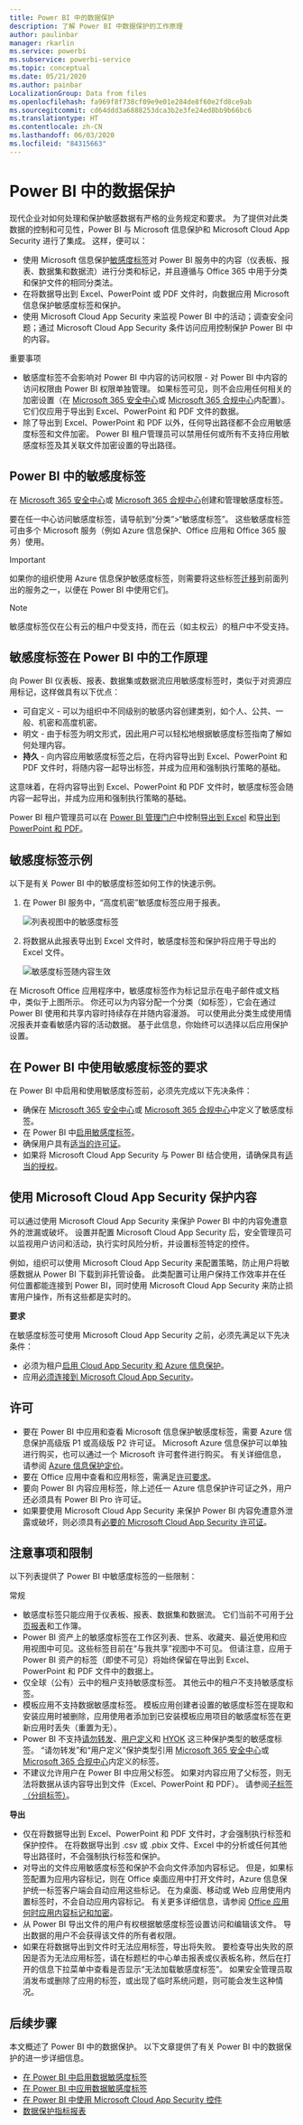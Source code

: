 ```yaml
---
title: Power BI 中的数据保护
description: 了解 Power BI 中数据保护的工作原理
author: paulinbar
manager: rkarlin
ms.service: powerbi
ms.subservice: powerbi-service
ms.topic: conceptual
ms.date: 05/21/2020
ms.author: painbar
LocalizationGroup: Data from files
ms.openlocfilehash: fa969f8f738cf09e9e01e284de8f60e2fd8ce9ab
ms.sourcegitcommit: cd64ddd3a6888253dca3b2e3fe24ed8bb9b66bc6
ms.translationtype: HT
ms.contentlocale: zh-CN
ms.lasthandoff: 06/03/2020
ms.locfileid: "84315663"
---
```

# <a name="data-protection-in-power-bi"></a>Power BI 中的数据保护

现代企业对如何处理和保护敏感数据有严格的业务规定和要求。 为了提供对此类数据的控制和可见性，Power BI 与 Microsoft 信息保护和 Microsoft Cloud App Security 进行了集成。 这样，便可以：
* 使用 Microsoft 信息保护[敏感度标签](https://docs.microsoft.com/microsoft-365/compliance/sensitivity-labels?view=o365-worldwide)对 Power BI 服务中的内容（仪表板、报表、数据集和数据流）进行分类和标记，并且遵循与 Office 365 中用于分类和保护文件的相同分类法。
* 在将数据导出到 Excel、PowerPoint 或 PDF 文件时，向数据应用 Microsoft 信息保护敏感度标签和保护。
* 使用 Microsoft Cloud App Security 来监视 Power BI 中的活动；调查安全问题；通过 Microsoft Cloud App Security 条件访问应用控制保护 Power BI 中的内容。

重要事项
* 敏感度标签不会影响对 Power BI 中内容的访问权限 - 对 Power BI 中内容的访问权限由 Power BI 权限单独管理。 如果标签可见，则不会应用任何相关的加密设置（在 [Microsoft 365 安全中心](https://security.microsoft.com/)或 [Microsoft 365 合规中心](https://compliance.microsoft.com/)内配置）。 它们仅应用于导出到 Excel、PowerPoint 和 PDF 文件的数据。
* 除了导出到 Excel、PowerPoint 和 PDF 以外，任何导出路径都不会应用敏感度标签和文件加密。 Power BI 租户管理员可以禁用任何或所有不支持应用敏感度标签及其关联文件加密设置的导出路径。

## <a name="sensitivity-labels-in-power-bi"></a>Power BI 中的敏感度标签

在 [Microsoft 365 安全中心](https://security.microsoft.com/)或 [Microsoft 365 合规中心](https://compliance.microsoft.com/)创建和管理敏感度标签。

要在任一中心访问敏感度标签，请导航到“分类”>“敏感度标签”。 这些敏感度标签可由多个 Microsoft 服务（例如 Azure 信息保护、Office 应用和 Office 365 服务）使用。

> [!Important]
> 如果你的组织使用 Azure 信息保护敏感度标签，则需要将这些标签[迁移](https://docs.microsoft.com/azure/information-protection/configure-policy-migrate-labels)到前面列出的服务之一，以便在 Power BI 中使用它们。

> [!NOTE]
> 敏感度标签仅在公有云的租户中受支持，而在云（如主权云）的租户中不受支持。

## <a name="how-sensitivity-labels-work-in-power-bi"></a>敏感度标签在 Power BI 中的工作原理

向 Power BI 仪表板、报表、数据集或数据流应用敏感度标签时，类似于对资源应用标记，这样做具有以下优点：
* 可自定义 - 可以为组织中不同级别的敏感内容创建类别，如个人、公共、一般、机密和高度机密。
* 明文 - 由于标签为明文形式，因此用户可以轻松地根据敏感度标签指南了解如何处理内容。
* **持久** - 向内容应用敏感度标签之后，在将内容导出到 Excel、PowerPoint 和 PDF 文件时，将随内容一起导出标签，并成为应用和强制执行策略的基础。

这意味着，在将内容导出到 Excel、PowerPoint 和 PDF 文件时，敏感度标签会随内容一起导出，并成为应用和强制执行策略的基础。

Power BI 租户管理员可以在 [Power BI 管理门户](service-admin-portal.md)中控制[导出到 Excel](service-admin-portal.md#export-to-excel) 和[导出到 PowerPoint 和 PDF](service-admin-portal.md#export-reports-as-powerpoint-presentations-or-pdf-documents)。

## <a name="sensitivity-label-example"></a>敏感度标签示例

以下是有关 Power BI 中的敏感度标签如何工作的快速示例。
1. 在 Power BI 服务中，“高度机密”敏感度标签应用于报表。

   ![列表视图中的敏感度标签](media/service-security-data-protection-overview/sensitivity-labels-overview-01.png)
   
1. 将数据从此报表导出到 Excel 文件时，敏感度标签和保护将应用于导出的 Excel 文件。

   ![敏感度标签随内容生效](media/service-security-data-protection-overview/sensitivity-labels-overview-02.png)

在 Microsoft Office 应用程序中，敏感度标签作为标记显示在电子邮件或文档中，类似于上图所示。 你还可以为内容分配一个分类（如标签），它会在通过 Power BI 使用和共享内容时持续存在并随内容漫游。 可以使用此分类生成使用情况报表并查看敏感内容的活动数据。 基于此信息，你始终可以选择以后应用保护设置。

## <a name="requirements-for-using-sensitivity-labels-in-power-bi"></a>在 Power BI 中使用敏感度标签的要求

在 Power BI 中启用和使用敏感度标签前，必须先完成以下先决条件：
* 确保在 [Microsoft 365 安全中心](https://security.microsoft.com/)或 [Microsoft 365 合规中心](https://compliance.microsoft.com/)中定义了敏感度标签。
* 在 Power BI 中[启用敏感度标签](service-security-enable-data-sensitivity-labels.md)。
* 确保用户具有[适当的许可证](#licensing)。
* 如果将 Microsoft Cloud App Security 与 Power BI 结合使用，请确保具有[适当的授权](service-security-using-microsoft-cloud-app-security-controls.md#cloud-app-security-licensing)。

## <a name="protect-content-using-microsoft-cloud-app-security"></a>使用 Microsoft Cloud App Security 保护内容

可以通过使用 Microsoft Cloud App Security 来保护 Power BI 中的内容免遭意外的泄漏或破坏。 设置并配置 Microsoft Cloud App Security 后，安全管理员可以监视用户访问和活动，执行实时风险分析，并设置标签特定的控件。

例如，组织可以使用 Microsoft Cloud App Security 来配置策略，防止用户将敏感数据从 Power BI 下载到非托管设备。 此类配置可让用户保持工作效率并在任何位置都能连接到 Power BI，同时使用 Microsoft Cloud App Security 来防止损害用户操作，所有这些都是实时的。

**要求**

在敏感度标签可使用 Microsoft Cloud App Security 之前，必须先满足以下先决条件：
* 必须为租户[启用 Cloud App Security 和 Azure 信息保护](https://docs.microsoft.com/cloud-app-security/azip-integration)。
* 应用[必须连接到 Microsoft Cloud App Security](https://docs.microsoft.com/cloud-app-security/enable-instant-visibility-protection-and-governance-actions-for-your-apps)。

## <a name="licensing"></a>许可

* 要在 Power BI 中应用和查看 Microsoft 信息保护敏感度标签，需要 Azure 信息保护高级版 P1 或高级版 P2 许可证。 Microsoft Azure 信息保护可以单独进行购买，也可以通过一个 Microsoft 许可套件进行购买。 有关详细信息，请参阅 [Azure 信息保护定价](https://azure.microsoft.com/pricing/details/information-protection/)。
* 要在 Office 应用中查看和应用标签，需满足[许可要求](https://docs.microsoft.com/microsoft-365/compliance/get-started-with-sensitivity-labels#subscription-and-licensing-requirements-for-sensitivity-labels)。
* 要向 Power BI 内容应用标签，除上述任一 Azure 信息保护许可证之外，用户还必须具有 Power BI Pro 许可证。
* 如果要使用 Microsoft Cloud App Security 来保护 Power BI 内容免遭意外泄露或破坏，则必须具有[必要的 Microsoft Cloud App Security 许可证](https://docs.microsoft.com/power-bi/admin/service-security-using-microsoft-cloud-app-security-controls#microsoft-cloud-app-security-licensing)。

## <a name="considerations-and-limitations"></a>注意事项和限制

以下列表提供了 Power BI 中敏感度标签的一些限制：

常规
* 敏感度标签只能应用于仪表板、报表、数据集和数据流。 它们当前不可用于[分页报表](../paginated-reports/report-builder-power-bi.md)和工作簿。
* Power BI 资产上的敏感度标签在工作区列表、世系、收藏夹、最近使用和应用视图中可见。这些标签目前在“与我共享”视图中不可见。 但请注意，应用于 Power BI 资产的标签（即使不可见）将始终保留在导出到 Excel、PowerPoint 和 PDF 文件中的数据上。
* 仅全球（公有）云中的租户支持敏感度标签。 其他云中的租户不支持敏感度标签。
* 模板应用不支持数据敏感度标签。 模板应用创建者设置的敏感度标签在提取和安装应用时被删除，应用使用者添加到已安装模板应用项目的敏感度标签在更新应用时丢失（重置为无）。
* Power BI 不支持[请勿转发](https://docs.microsoft.com/microsoft-365/compliance/encryption-sensitivity-labels?view=o365-worldwide#let-users-assign-permissions)、[用户定义](https://docs.microsoft.com/microsoft-365/compliance/encryption-sensitivity-labels?view=o365-worldwide#let-users-assign-permissions)和 [HYOK](https://docs.microsoft.com/azure/information-protection/configure-adrms-restrictions) 这三种保护类型的敏感度标签。 “请勿转发”和“用户定义”保护类型引用 [Microsoft 365 安全中心](https://security.microsoft.com/)或 [Microsoft 365 合规中心](https://compliance.microsoft.com/)内定义的标签。
* 不建议允许用户在 Power BI 中应用父标签。 如果对内容应用了父标签，则无法将数据从该内容导出到文件（Excel、PowerPoint 和 PDF）。 请参阅[子标签（分组标签）](https://docs.microsoft.com/microsoft-365/compliance/sensitivity-labels?view=o365-worldwide#sublabels-grouping-labels)。

**导出**
* 仅在将数据导出到 Excel、PowerPoint 和 PDF 文件时，才会强制执行标签和保护控件。 在将数据导出到 .csv 或 .pbix 文件、Excel 中的分析或任何其他导出路径时，不会强制执行标签和保护。
* 对导出的文件应用敏感度标签和保护不会向文件添加内容标记。 但是，如果标签配置为应用内容标记，则在 Office 桌面应用中打开文件时，Azure 信息保护统一标签客户端会自动应用这些标记。 在为桌面、移动或 Web 应用使用内置标签时，不会自动应用内容标记。 有关更多详细信息，请参阅 [Office 应用何时应用内容标记和加密](https://docs.microsoft.com/microsoft-365/compliance/sensitivity-labels-office-apps?view=o365-worldwide#when-office-apps-apply-content-marking-and-encryption)。
* 从 Power BI 导出文件的用户有权根据敏感度标签设置访问和编辑该文件。 导出数据的用户不会获得该文件的所有者权限。
* 如果在将数据导出到文件时无法应用标签，导出将失败。 要检查导出失败的原因是否为无法应用标签，请在标题栏的中心单击报表或仪表板名称，然后在打开的信息下拉菜单中查看是否显示“无法加载敏感度标签”。 如果安全管理员取消发布或删除了应用的标签，或出现了临时系统问题，则可能会发生这种情况。


## <a name="next-steps"></a>后续步骤

本文概述了 Power BI 中的数据保护。 以下文章提供了有关 Power BI 中的数据保护的进一步详细信息。 

* [在 Power BI 中启用数据敏感度标签](service-security-enable-data-sensitivity-labels.md)
* [在 Power BI 中应用数据敏感度标签](../collaborate-share/service-security-apply-data-sensitivity-labels.md)
* [在 Power BI 中使用 Microsoft Cloud App Security 控件](service-security-using-microsoft-cloud-app-security-controls.md)
* [数据保护指标报表](service-security-data-protection-metrics-report.md)